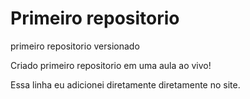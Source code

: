 # Primeiro repositorio
 primeiro repositorio versionado

Criado primeiro repositorio em uma aula ao vivo!

Essa linha eu adicionei diretamente diretamente no site.